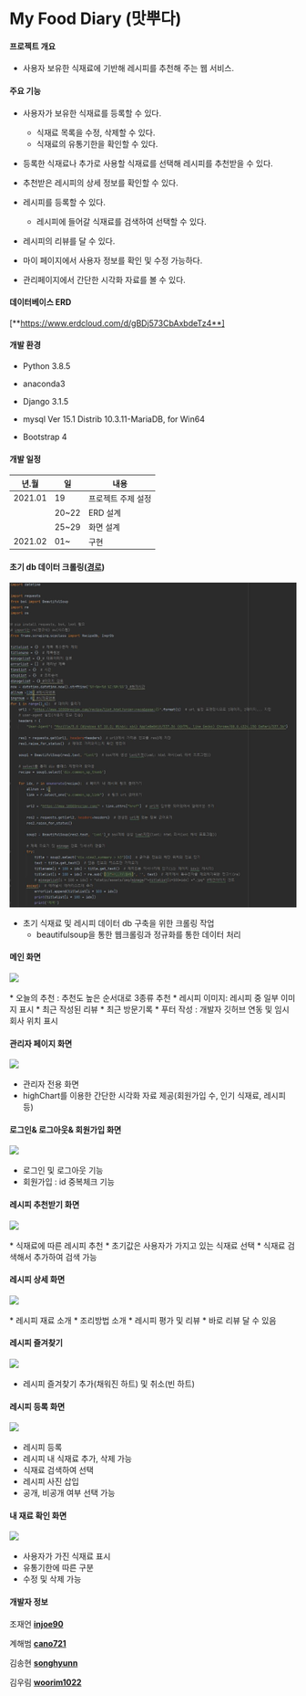 # My Food Diary (맛뿌다)

#### 프로젝트 개요

* 사용자 보유한 식재료에 기반해 레시피를 추천해 주는 웹 서비스.



#### 주요 기능

* 사용자가 보유한 식재료를 등록할 수 있다.
  * 식재료 목록을 수정, 삭제할 수 있다.
  * 식재료의 유통기한을 확인할 수 있다.
* 등록한 식재료나 추가로 사용할 식재료를 선택해 레시피를 추천받을 수 있다.
* 추천받은 레시피의 상세 정보를 확인할 수 있다.
* 레시피를 등록할 수 있다.
  * 레시피에 들어갈 식재료를 검색하여 선택할 수 있다.

* 레시피의 리뷰를 달 수 있다.
* 마이 페이지에서 사용자 정보를 확인 및 수정 가능하다.
* 관리페이지에서 간단한 시각화 자료를 볼 수 있다.




#### 데이터베이스 ERD

[**https://www.erdcloud.com/d/gBDj573CbAxbdeTz4**]



#### 개발 환경

* Python 3.8.5

* anaconda3

* Django 3.1.5

* mysql Ver 15.1 Distrib 10.3.11-MariaDB, for Win64

* Bootstrap 4



#### 개발 일정

| 년.월   | 일    | 내용               |
| ------- | ----- | ------------------ |
| 2021.01 | 19    | 프로젝트 주제 설정 |
|         | 20~22 | ERD 설계           |
|         | 25~29 | 화면 설계          |
| 2021.02 | 01~   | 구현               |



#### 초기 db 데이터 크롤링([경로](./frame/scraping/scraping.py))

<img src="https://github.com/cano721/my-food-diary/blob/master/images/스크롤1.JPG?raw=true">



* 초기 식재료 및 레시피 데이터 db 구축을 위한 크롤링 작업
  * beautifulsoup을 통한 웹크롤링과 정규화를 통한 데이터 처리



#### 메인 화면

<p aligin="center">
 <img src="https://user-images.githubusercontent.com/76922918/155883409-cf448176-a5ee-4a95-9776-710821fa944c.gif">
</p>
* 오늘의 추천 : 추천도 높은 순서대로 3종류 추천
* 레시피 이미지: 레시피 중 일부 이미지 표시
* 최근 작성된 리뷰
* 최근 방문기록
* 푸터 작성 : 개발자 깃허브 연동 및 임시 회사 위치 표시



#### 관리자 페이지 화면

<p aligin="center">
 <img src="https://user-images.githubusercontent.com/76922918/155886502-6f278e9f-b32b-4467-aa96-558fb1e60acf.gif">
</p>

* 관리자 전용 화면
* highChart를 이용한 간단한 시각화 자료 제공(회원가입 수, 인기 식재료, 레시피 등)



#### 로그인& 로그아웃& 회원가입 화면

<p aligin="center">
 <img src="https://user-images.githubusercontent.com/76922918/155886486-71727dc2-ab09-4798-bcb8-94402525c1c9.gif">
</p>

* 로그인 및 로그아웃 기능
* 회원가입 : id 중복체크 기능



#### 레시피 추천받기 화면

<p aligin="center">
 <img src="https://user-images.githubusercontent.com/76922918/155885367-d71ad042-8ad4-450b-a1fa-fc242b6e9960.gif">
</p>
* 식재료에 따른 레시피 추천
* 초기값은 사용자가 가지고 있는 식재료 선택
* 식재료 검색해서 추가하여 검색 가능



#### 레시피 상세 화면


<p aligin="center">
 <img src="https://user-images.githubusercontent.com/76922918/155885415-22016926-4663-40d2-a7b8-bc524b49286d.gif">
</p>
* 레시피 재료 소개
* 조리방법 소개
* 레시피 평가 및 리뷰
* 바로 리뷰 달 수 있음



#### 레시피 즐겨찾기

<p aligin="center">
 <img src="https://user-images.githubusercontent.com/76922918/155886499-30010abe-d1d3-4f8e-bc97-f702012b7623.gif">
</p>

* 레시피 즐겨찾기 추가(채워진 하트) 및 취소(빈 하트)



#### 레시피 등록 화면

<p aligin="center">
 <img src="https://user-images.githubusercontent.com/76922918/155887296-8b03dcf8-77ec-4227-960d-68b4ff0bf22b.gif">
</p>

* 레시피 등록
* 레시피 내 식재료 추가, 삭제 가능
* 식재료 검색하여 선택
* 레시피 사진 삽입
* 공개, 비공개 여부 선택 가능



#### 내 재료 확인 화면

<p aligin="center">
 <img src="https://user-images.githubusercontent.com/76922918/155886493-ad68e4ff-8ff3-4b51-bad0-03f4f7711725.gif">
</p>

* 사용자가 가진 식재료 표시
* 유통기한에 따른 구분
* 수정 및 삭제 가능




#### 개발자 정보

조재언 [**injoe90**](https://github.com/injoe90)

계해범 [**cano721**](https://github.com/cano721)

김송현 [**songhyunn**](https://github.com/songhyunn)

김우림 [**woorim1022**](https://github.com/woorim1022)

